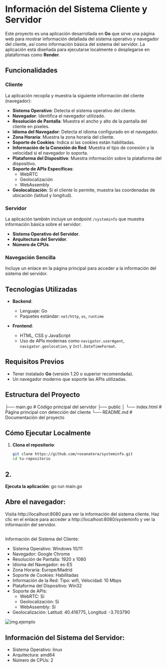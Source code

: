 # Información del Sistema Cliente y Servidor

Este proyecto es una aplicación desarrollada en **Go** que sirve una página web para mostrar información detallada del sistema operativo y navegador del cliente, así como información básica del sistema del servidor. La aplicación está diseñada para ejecutarse localmente o desplegarse en plataformas como **Render**.

## Funcionalidades

### Cliente
La aplicación recopila y muestra la siguiente información del cliente (navegador):
- **Sistema Operativo**: Detecta el sistema operativo del cliente.
- **Navegador**: Identifica el navegador utilizado.
- **Resolución de Pantalla**: Muestra el ancho y alto de la pantalla del cliente en píxeles.
- **Idioma del Navegador**: Detecta el idioma configurado en el navegador.
- **Zona Horaria**: Muestra la zona horaria del cliente.
- **Soporte de Cookies**: Indica si las cookies están habilitadas.
- **Información de la Conexión de Red**: Muestra el tipo de conexión y la velocidad si el navegador lo soporta.
- **Plataforma del Dispositivo**: Muestra información sobre la plataforma del dispositivo.
- **Soporte de APIs Específicas**:
  - WebRTC
  - Geolocalización
  - WebAssembly
- **Geolocalización**: Si el cliente lo permite, muestra las coordenadas de ubicación (latitud y longitud).

### Servidor
La aplicación también incluye un endpoint `/systeminfo` que muestra información básica sobre el servidor:
- **Sistema Operativo del Servidor**.
- **Arquitectura del Servidor**.
- **Número de CPUs**.

### Navegación Sencilla
Incluye un enlace en la página principal para acceder a la información del sistema del servidor.

## Tecnologías Utilizadas

- **Backend**:
  - Lenguaje: Go
  - Paquetes estándar: `net/http`, `os`, `runtime`

- **Frontend**:
  - HTML, CSS y JavaScript
  - Uso de APIs modernas como `navigator.userAgent`, `navigator.geolocation`, y `Intl.DateTimeFormat`.

## Requisitos Previos

- Tener instalado **Go** (versión 1.20 o superior recomendada).
- Un navegador moderno que soporte las APIs utilizadas.

## Estructura del Proyecto

 ├── main.go # Código principal del servidor ├── public │ └── index.html # Página principal con detección del cliente └── README.md # Documentación del proyecto


 
## Cómo Ejecutar Localmente

1. **Clona el repositorio**:
   ```bash
   git clone https://github.com/roxanatera/systeminfo.git
   cd tu-repositorio

## 2.

**Ejecuta la aplicación**:
go run main.go


## Abre el navegador:

Visita http://localhost:8080 para ver la información del sistema cliente.
Haz clic en el enlace para acceder a http://localhost:8080/systeminfo y ver la información del servidor.


##
Información del Sistema del Cliente:
- Sistema Operativo: Windows 10/11
- Navegador: Google Chrome
- Resolución de Pantalla: 1920 x 1080
- Idioma del Navegador: es-ES
- Zona Horaria: Europe/Madrid
- Soporte de Cookies: Habilitadas
- Información de la Red: Tipo: wifi, Velocidad: 10 Mbps
- Plataforma del Dispositivo: Win32
- Soporte de APIs:
  - WebRTC: Sí
  - Geolocalización: Sí
  - WebAssembly: Sí
- Geolocalización: Latitud: 40.416775, Longitud: -3.703790

![img.ejemplo](https://github.com/roxanatera/systeminfo/blob/main/systeminfo.PNG)



## Información del Sistema del Servidor:
- Sistema Operativo: linux
- Arquitectura: amd64
- Número de CPUs: 2

